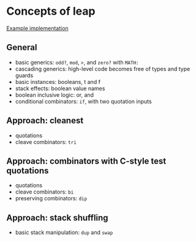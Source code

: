 # Concepts of leap

[Example implementation](https://github.com/exercism/factor/blob/master/exercises/leap/leap-example.factor)

## General

- basic generics: `odd?`, `mod`, `>`, and `zero?` with `MATH:`
- cascading generics: high-level code becomes free of types and type guards
- basic instances: booleans, t and f
- stack effects: boolean value names
- boolean inclusive logic: or, and
- conditional combinators: `if`, with two quotation inputs

## Approach: cleanest
<!-- (even input) ~quotation~ ~quotation~ ~quotation~ tri or and -->

- quotations
- cleave combinators: `tri`

## Approach: combinators with C-style test quotations
<!-- (even input) dup ~quotation~ ~quotation~ bi or ~quotation~ dip and -->

- quotations
- cleave combinators: `bi`
- preserving combinators: `dip`

## Approach: stack shuffling
<!-- (even input) dup dup 100 mod 0 > swap 400 mod zero? or swap 4 mod zero? and -->

- basic stack manipulation: `dup` and `swap`
